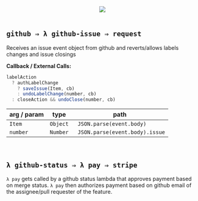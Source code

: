 <div align='center'> <img src='https://goo.gl/UxnfW1' /></div>
<br/>

## `github ⇒ λ github-issue ⇒ request`


Receives an issue event object from github and reverts/allows labels changes and issue closings


**Callback / External Calls:**

```js
labelAction
  ? authLabelChange
    ? saveIssue(Item, cb)
    : undoLabelChange(number, cb)
  : closeAction && undoClose(number, cb)
```

arg / param | type | path
--- | --- | ---
`Item` | `Object` | ` JSON.parse(event.body)`
`number` | `Number` | ` JSON.parse(event.body).issue`
<br/>


## `λ github-status ⇒ λ pay ⇒ stripe`

`λ pay` gets called by a github status lambda  that approves payment based on merge status. `λ pay` then authorizes payment based on github email of the assignee/pull requester of the feature.  
